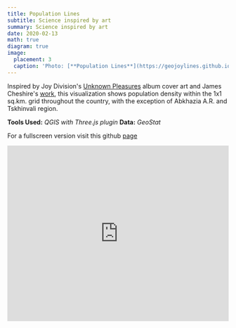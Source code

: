 ```yaml
---
title: Population Lines
subtitle: Science inspired by art
summary: Science inspired by art
date: 2020-02-13
math: true
diagram: true
image:
  placement: 3
  caption: 'Photo: [**Population Lines**](https://geojoylines.github.io/)'
---
```

<style>
  img {
    transition:transform 0.25s ease;
    filter: grayscale(100%);
}
  img:hover {
    filter: grayscale(0);
}
</style>

Inspired by Joy Division's [Unknown Pleasures](https://en.wikipedia.org/wiki/Unknown_Pleasures) album cover art and James Cheshire's [work](http://spatial.ly/2017/07/joy-division-population-surfaces-and-pioneering-electronic-cartography/), this visualization shows population density within the 1x1 sq.km. grid throughout the country, with the exception of Abkhazia A.R. and Tskhinvali region.

**Tools Used:** _QGIS with Three.js plugin_ **Data:** _GeoStat_

For a fullscreen version visit this github [page](https://geojoylines.github.io/)

<div>
<iframe src="https://geojoylines.github.io/" style="border:0px #ffffff none;" name="myiFrame" scrolling="no" frameborder="1" marginheight="0px" marginwidth="0px" height="400px" width=100% allowfullscreen></iframe>
</div>